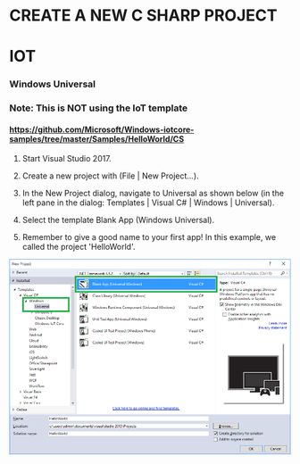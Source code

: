 # CREATE A NEW C SHARP PROJECT

# IOT

### Windows Universal

### Note: This is NOT using the IoT template

#### https://github.com/Microsoft/Windows-iotcore-samples/tree/master/Samples/HelloWorld/CS

1. Start Visual Studio 2017.

2. Create a new project with (File | New Project...).

3. In the New Project dialog, navigate to Universal as shown below (in the left pane in the dialog: Templates | Visual C# | Windows | Universal).

4. Select the template Blank App (Windows Universal).

5. Remember to give a good name to your first app! In this example, we called the project 'HelloWorld'.

![Dialog Box](new-cs-project-dialog.png)
